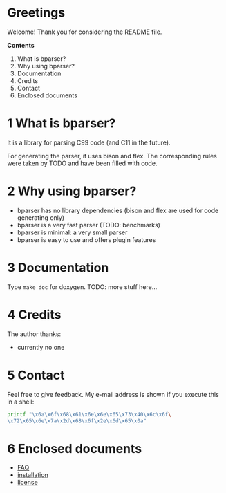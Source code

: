 # Greetings
Welcome! Thank you for considering the README file.

**Contents**
  1. What is bparser?
  2. Why using bparser?
  3. Documentation
  4. Credits
  5. Contact
  6. Enclosed documents

# 1 What is bparser?
It is a library for parsing C99 code (and C11 in the future).

For generating the parser, it uses bison and flex. The corresponding rules
were taken by TODO and have been filled with code.

# 2 Why using bparser?

  * bparser has no library dependencies (bison and flex are used for code
    generating only)
  * bparser is a very fast parser (TODO: benchmarks)
  * bparser is minimal: a very small parser
  * bparser is easy to use and offers plugin features

# 3 Documentation
Type `make doc` for doxygen. TODO: more stuff here...

# 4 Credits
The author thanks:
  * currently no one

# 5 Contact

Feel free to give feedback. My e-mail address is shown if you execute this in
a shell:
```sh
printf "\x6a\x6f\x68\x61\x6e\x6e\x65\x73\x40\x6c\x6f\
\x72\x65\x6e\x7a\x2d\x68\x6f\x2e\x6d\x65\x0a"
```

# 6 Enclosed documents
 * [FAQ](FAQ.md)
 * [installation](INSTALL.md)
 * [license](LICENSE.txt)

